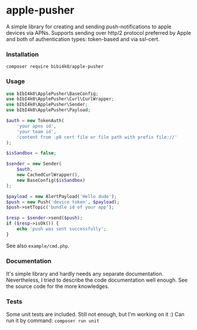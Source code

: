 # apple-pusher

A simple library for creating and sending push-notifications to apple devices via APNs.
Supports sending over http/2 protocol preferred by Apple and both of authentication types: token-based and via ssl-cert.

### Installation
```composer require bibi4k0/apple-pusher```

### Usage
```php
use bIbI4k0\ApplePusher\BaseConfig;
use bIbI4k0\ApplePusher\Curl\CurlWrapper;
use bIbI4k0\ApplePusher\Sender;
use bIbI4k0\ApplePusher\Payload;

$auth = new TokenAuth(
    'your apns id', 
    'your team id', 
    'content from .p8 cert file or file path with prefix file://'
);

$isSandbox = false;

$sender = new Sender(
    $auth,
    new CachedCurlWrapper(),
    new BaseConfig($isSandbox)
);

$payload = new AlertPayload('Hello dude');
$push = new Push('device token', $payload);
$push->setTopic('bundle id of your app');

$resp = $sender->send($push);
if ($resp->isOk()) {
    echo 'push was sent successfully';
}
```

See also ```example/cmd.php```.

### Documentation
It's simple library and hardly needs any separate documentation.
Nevertheless, I tried to describe the code documentation well enough. See the source code for the more knowledges.

### Tests
Some unit tests are included. Still not enough, but I'm working on it :)
Can run it by command:
```composer run unit```

